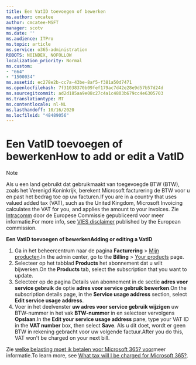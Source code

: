 ```yaml
---
title: Een VatID toevoegen of bewerken
ms.author: cmcatee
author: cmcatee-MSFT
manager: scotv
ms.date: ''
ms.audience: ITPro
ms.topic: article
ms.service: o365-administration
ROBOTS: NOINDEX, NOFOLLOW
localization_priority: Normal
ms.custom:
- "664"
- "1500034"
ms.assetid: ec278e2b-cc7a-43be-8af5-f381a50d7471
ms.openlocfilehash: 7f31038370b09fef179ac7d42e28e9d57b57d24d
ms.sourcegitcommit: ad2d185aa9e08c27c4a1c4803b679cc4e6305703
ms.translationtype: MT
ms.contentlocale: nl-NL
ms.lasthandoff: 10/16/2020
ms.locfileid: "48489056"
---
```

# <a name="how-to-add-or-edit-a-vatid"></a><span data-ttu-id="740e0-102">Een VatID toevoegen of bewerken</span><span class="sxs-lookup"><span data-stu-id="740e0-102">How to add or edit a VatID</span></span>

> [!NOTE]
> <span data-ttu-id="740e0-103">Als u een land gebruikt dat gebruikmaakt van toegevoegde BTW (BTW), zoals het Verenigd Koninkrijk, berekent Microsoft facturering de BTW voor u en past het bedrag toe op uw facturen.</span><span class="sxs-lookup"><span data-stu-id="740e0-103">If you are in a country that uses valued added tax (VAT), such as the United Kingdom, Microsoft Invoicing calculates the VAT for you, and applies the amount to your invoices.</span></span> <span data-ttu-id="740e0-104">Zie [Intracomm](https://go.microsoft.com/fwlink/p/?LinkID=841741) door de Europese Commissie gepubliceerd voor meer informatie.</span><span class="sxs-lookup"><span data-stu-id="740e0-104">For more info, see [VIES disclaimer](https://go.microsoft.com/fwlink/p/?LinkID=841741) published by the European commission.</span></span>

<span data-ttu-id="740e0-105">**Een VatID toevoegen of bewerken**</span><span class="sxs-lookup"><span data-stu-id="740e0-105">**Adding or editing a VatID**</span></span>

1. <span data-ttu-id="740e0-106">Ga in het beheercentrum naar de pagina **Facturering** \> [Mijn producten](https://go.microsoft.com/fwlink/p/?linkid=842054).</span><span class="sxs-lookup"><span data-stu-id="740e0-106">In the admin center, go to the **Billing** \> [Your products](https://go.microsoft.com/fwlink/p/?linkid=842054) page.</span></span>
2. <span data-ttu-id="740e0-107">Selecteer op het tabblad **Products** het abonnement dat u wilt bijwerken.</span><span class="sxs-lookup"><span data-stu-id="740e0-107">On the **Products** tab, select the subscription that you want to update.</span></span>
3. <span data-ttu-id="740e0-108">Selecteer op de pagina Details van abonnement in de sectie **adres voor service gebruik** de optie **adres voor service gebruik bewerken**.</span><span class="sxs-lookup"><span data-stu-id="740e0-108">On the subscription details page, in the **Service usage address** section, select **Edit service usage address**.</span></span>
4. <span data-ttu-id="740e0-109">Voer in het deelvenster **uw adres voor service gebruik wijzigen** uw BTW-nummer in het vak **BTW-nummer** in en selecteer vervolgens **Opslaan**.</span><span class="sxs-lookup"><span data-stu-id="740e0-109">In the **Edit your service usage address** pane, type your VAT ID in the **VAT number** box, then select **Save**.</span></span> <span data-ttu-id="740e0-110">Als u dit doet, wordt er geen BTW in rekening gebracht voor uw volgende factuur.</span><span class="sxs-lookup"><span data-stu-id="740e0-110">After you do this, VAT won't be charged on your next bill.</span></span>

<span data-ttu-id="740e0-111">Zie [welke belasting moet ik betalen voor Microsoft 365? voor](https://docs.microsoft.com/microsoft-365/commerce/billing-and-payments/tax-information#what-tax-will-i-be-charged)meer informatie.</span><span class="sxs-lookup"><span data-stu-id="740e0-111">To learn more, see [What tax will I be charged for Microsoft 365?](https://docs.microsoft.com/microsoft-365/commerce/billing-and-payments/tax-information#what-tax-will-i-be-charged).</span></span>